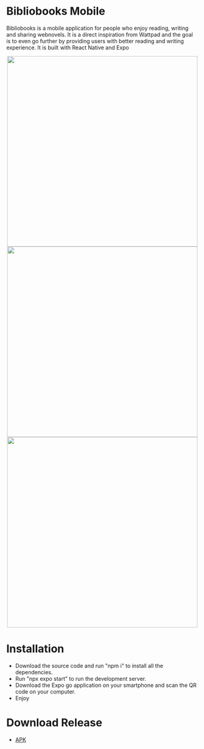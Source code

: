 # Bibliobooks Mobile
Bibliobooks is a mobile application for people who enjoy reading, writing and sharing webnovels. 
It is a direct inspiration from Wattpad and the goal is to even go further by providing users with better reading and writing experience.
It is built with React Native and Expo

<div style="display: flex; flex-wrap: wrap; justify-content: space-around;">
  <img src="https://github.com/bsrodrigue/bibliobooks-mobile/assets/50233108/fda719b5-cce1-4703-b33b-a74f717ac4bb" height="500" />
  <img src="https://github.com/bsrodrigue/bibliobooks-mobile/assets/50233108/a5528c8e-b694-4312-b746-e214dbe08e48" height="500" />
  <img src="https://github.com/bsrodrigue/bibliobooks-mobile/assets/50233108/115394a2-5cdc-4682-a6df-a6344b0e6562" height="500" />
</div>

# Installation
- Download the source code and run "npm i" to install all the dependencies.
- Run "npx expo start" to run the development server.
- Download the Expo go application on your smartphone and scan the QR code on your computer.
- Enjoy

# Download Release
- [APK](https://github.com/bsrodrigue/bibliobooks-mobile/releases/tag/v0.0.1-beta)
